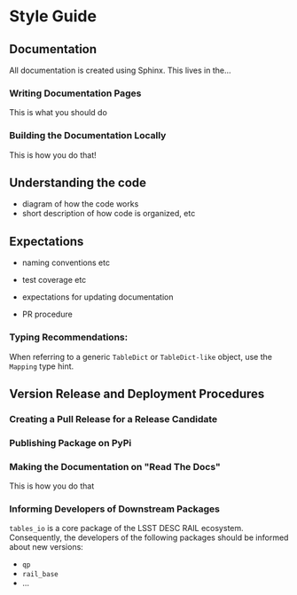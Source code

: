 # Style Guide

## Documentation

All documentation is created using Sphinx. This lives in the...

### Writing Documentation Pages

This is what you should do

### Building the Documentation Locally

This is how you do that!

## Understanding the code

- diagram of how the code works
- short description of how code is organized, etc

## Expectations

- naming conventions etc

- test coverage etc

- expectations for updating documentation

- PR procedure

### Typing Recommendations:

When referring to a generic `TableDict` or `TableDict-like` object, use the `Mapping` type hint.

## Version Release and Deployment Procedures

### Creating a Pull Release for a Release Candidate

### Publishing Package on PyPi

### Making the Documentation on "Read The Docs"

This is how you do that

### Informing Developers of Downstream Packages

`tables_io` is a core package of the LSST DESC RAIL ecosystem. Consequently, the developers of the following packages should be informed about new versions:

- `qp`
- `rail_base`
- ...

